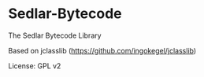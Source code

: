 Sedlar-Bytecode
===============

The Sedlar Bytecode Library

Based on jclasslib (https://github.com/ingokegel/jclasslib)

License: GPL v2
